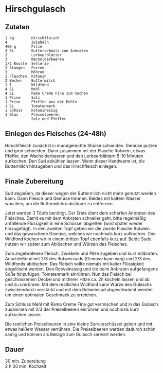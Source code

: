 # Hirschgulasch

## Zutaten
    1 kg        Hirschfleisch
    4           Zwiebeln
    400 g       Pilze
    3 EL        Butterschmalz zum Anbraten
    2           Lorbeerblätter
    3           Wacholderbeeren
    1/2 Knolle  Sellerie
    2 Stangen   Porree
    3           Möhren
    2 Flaschen  Rotwein
    2 Becher    Buttermilch
    1 l         Wildfond
    4 EL        Mehl
    4 EL        Rama Creme Fine zum Kochen
    1 Prise     Salz
    1 Prise     Pfeffer aus der Mühle
    1 EL        Tomatenmark
    1 Schuss    Rotweinessig
    1 Glas      Preiselbeeren
                Salz und Pfeffer

## Einlegen des Fleisches (24-48h)
Hirschfleisch zunächst in mundgerechte Stücke schneiden. Gemüse putzen und grob schneiden. Dann zusammen mit der Flasche Rotwein, etwas Pfeffer, den Wacholderbeeren und den Lorbeerblättern 5-10 Minuten aufkochen. Den Sud abkühlen lassen. Wenn dieser Handwarm ist, die Buttermilch hinzugeben und das Hirschfleisch einlegen.

## Finale Zubereitung
Sud abgießen, da dieser wegen der Buttermilch nicht mehr genutzt werden kann. Dann Fleisch und Gemüse trennen. Beides mit kaltem Wasser waschen, um die Buttermilchrückstände zu entfernen.

Jetzt werden 3 Töpfe benötigt. Der Erste dient dem scharfen Anbraten des Fleisches. Damit es mit dem Anbraten schneller geht, bitte regelmäßig anfallende Flüssigkeit in eine Schüssel abgießen (wird später wieder hinzugefügt). In den zweiten Topf geben wir die zweite Flasche Rotwein und das gewaschene Gemüse, welches wir nochmals kurz aufkochen. Den Wildfond kochen wir in einem dritten Topf ebenfalls kurz auf. Beide Sude nutzen wir später zum Ablöschen und Würzen des Fleisches. 

Zum angebratenen Fleisch, Zwiebeln und Pilze zugeben und kurz mitbraten. Anschließend mit 2/3 des Rotweinsuds (Gemüse kann weg) und 2/3 des Wildfonds ablöschen. Das Fleisch sollte niemals mit kalter Flüssigkeit abgelöscht werden. Den Rotweinessig und die beim Anbraten aufgefangene Soße hinzufügen. Tomatenmark einrühren. Nun das Fleisch bei geschlossenem Deckel und mittlerer Hitze ca. 2h köcheln lassen und ab und zu umrühren. Mit dem restlichen Wildfond kann Würze des Gulaschs zwischendurch verstärkt und mit dem Rotweinsud abgeschwächt werden um einen optimalen Geschmack zu erreichen.

Zum Schluss Mehl mit Rama Creme Fine gut vermischen und in das Gulasch zusammen mit 2/3 der Preiselbeeren einrühren und nochmals kurz aufkochen lassen.

Die restlichen Preiselbeeren in eine kleine Servierschüssel geben und mit etwas heißem Wasser verrühren. Die Preiselbeeren werden dadurch schön sämig und können als Beilage zum Gulasch serviert werden.

## Dauer
30 min. Zubereitung<br />
2 h 30 min. Kochzeit